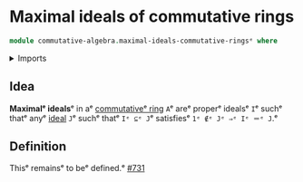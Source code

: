# Maximal ideals of commutative rings

```agda
module commutative-algebra.maximal-ideals-commutative-ringsᵉ where
```

<details><summary>Imports</summary>

```agda

```

</details>

## Idea

**Maximalᵉ ideals**ᵉ in aᵉ
[commutativeᵉ ring](commutative-algebra.commutative-rings.mdᵉ) `A`ᵉ areᵉ properᵉ
idealsᵉ `I`ᵉ suchᵉ thatᵉ anyᵉ
[ideal](commutative-algebra.ideals-commutative-rings.mdᵉ) `J`ᵉ suchᵉ thatᵉ `Iᵉ ⊆ᵉ J`ᵉ
satisfiesᵉ `1ᵉ ∉ᵉ Jᵉ ⇒ᵉ Iᵉ ＝ᵉ J`.ᵉ

## Definition

Thisᵉ remainsᵉ to beᵉ defined.ᵉ
[#731](https://github.com/UniMath/agda-unimath/issues/731ᵉ)